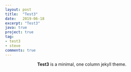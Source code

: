 ```yaml
---
layout: post
title:  "Test3"
date:   2019-06-18
excerpt: "Test3"
java: true
project: true
tag:
- test3 
- steve
comments: true
---
```



<center><b>Test3</b> is a minimal, one column jekyll theme.</center>
     

